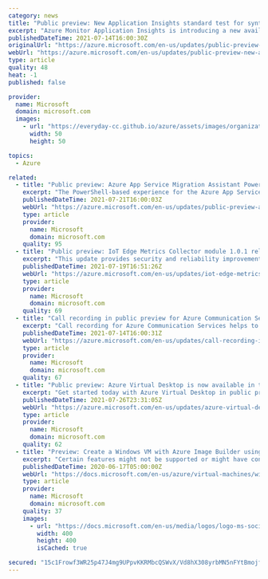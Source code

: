 ```yaml
---
category: news
title: "Public preview: New Application Insights standard test for synthetic monitoring"
excerpt: "Azure Monitor Application Insights is introducing a new availability test to handle most of your single request test scenarios."
publishedDateTime: 2021-07-14T16:00:30Z
originalUrl: "https://azure.microsoft.com/en-us/updates/public-preview-new-application-insights-standard-test-for-synthetic-monitoring/"
webUrl: "https://azure.microsoft.com/en-us/updates/public-preview-new-application-insights-standard-test-for-synthetic-monitoring/"
type: article
quality: 48
heat: -1
published: false

provider:
  name: Microsoft
  domain: microsoft.com
  images:
    - url: "https://everyday-cc.github.io/azure/assets/images/organizations/microsoft.com-50x50.jpg"
      width: 50
      height: 50

topics:
  - Azure

related:
  - title: "Public preview: Azure App Service Migration Assistant PowerShell-based experience "
    excerpt: "The PowerShell-based experience for the Azure App Service Migration Assistant is now in public preview."
    publishedDateTime: 2021-07-21T16:00:03Z
    webUrl: "https://azure.microsoft.com/en-us/updates/public-preview-azure-app-service-migration-assistant-powershellbased-experience/"
    type: article
    provider:
      name: Microsoft
      domain: microsoft.com
    quality: 95
  - title: "Public preview: IoT Edge Metrics Collector module 1.0.1 release"
    excerpt: "This update provides security and reliability improvements, and support for government and regional clouds."
    publishedDateTime: 2021-07-19T16:51:26Z
    webUrl: "https://azure.microsoft.com/en-us/updates/iot-edge-metrics-collector-module-101-release/"
    type: article
    provider:
      name: Microsoft
      domain: microsoft.com
    quality: 69
  - title: "Call recording in public preview for Azure Communication Services "
    excerpt: "Call recording for Azure Communication Services helps to simplify and improve the recording process during calls. "
    publishedDateTime: 2021-07-14T16:00:31Z
    webUrl: "https://azure.microsoft.com/en-us/updates/call-recording-in-public-preview-for-azure-communication-services/"
    type: article
    provider:
      name: Microsoft
      domain: microsoft.com
    quality: 67
  - title: "Public preview: Azure Virtual Desktop is now available in the Azure China cloud "
    excerpt: "Get started today with Azure Virtual Desktop in public preview in Azure China cloud. Deploy and scale Windows desktops and apps on Azure in minutes."
    publishedDateTime: 2021-07-26T23:31:05Z
    webUrl: "https://azure.microsoft.com/en-us/updates/azure-virtual-desktop-is-now-available-in-the-azure-china-cloud-in-preview/"
    type: article
    provider:
      name: Microsoft
      domain: microsoft.com
    quality: 62
  - title: "Preview: Create a Windows VM with Azure Image Builder using PowerShell"
    excerpt: "Certain features might not be supported or might have constrained capabilities. For more information, see Supplemental Terms of Use for Microsoft Azure Previews. If you don't have an Azure subscription, create a free account before you begin. If you choose ..."
    publishedDateTime: 2020-06-17T05:00:00Z
    webUrl: "https://docs.microsoft.com/en-us/azure/virtual-machines/windows/image-builder-powershell"
    type: article
    provider:
      name: Microsoft
      domain: microsoft.com
    quality: 37
    images:
      - url: "https://docs.microsoft.com/en-us/media/logos/logo-ms-social.png"
        width: 400
        height: 400
        isCached: true

secured: "15c1Frowf3WR25p47J4mg9UPpvKKRMbcQSWvX/Vd8hX308yrbMN5nFYtBmojfGFpPbDbfmVyk0hHzUJRF037FldNo0ScrnuG30/EMthn6iRYWyIHmsvTm8vEYidfAuJLnmg6duacOkfqF7R7U4ksUNmSga04EPdeb9p/HexUp8/9LCh3Vqeow5PKBmYpyg766qpQocaUYm7TDatCCl5kJE/dJAvkP0UnhkfrUV6T6pZbL1LFTYO+azgoZgjS8ed+/DbVAeCOjhLUd+fcJSdUW39Giu6rq89WWqNsNtajNpW4nu2JQ4eVDMdU0X3IrHKcz/ojq6g6AVv3g9L3qh4rMUzAYU8kFKtWoV8f6pymwLI=;X7aN/6XiJ4ueYJhQAxuYFg=="
---
```


